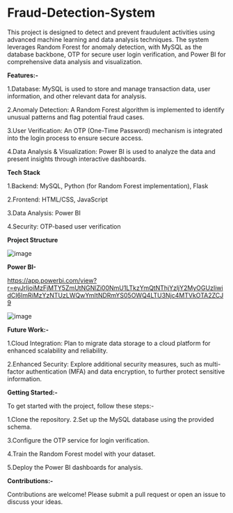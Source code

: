# Fraud-Detection-System
This project is designed to detect and prevent fraudulent activities using advanced machine learning and data analysis techniques. The system leverages Random Forest for anomaly detection, with MySQL as the database backbone, OTP for secure user login verification, and Power BI for comprehensive data analysis and visualization.

**Features:-**

1.Database: MySQL is used to store and manage transaction data, user information, and other relevant data for analysis.

2.Anomaly Detection: A Random Forest algorithm is implemented to identify unusual patterns and flag potential fraud cases.

3.User Verification: An OTP (One-Time Password) mechanism is integrated into the login process to ensure secure access.

4.Data Analysis & Visualization: Power BI is used to analyze the data and present insights through interactive dashboards.

**Tech Stack**

1.Backend: MySQL, Python (for Random Forest implementation), Flask

2.Frontend: HTML/CSS, JavaScript

3.Data Analysis: Power BI

4.Security: OTP-based user verification

**Project Structure**

![image](https://github.com/user-attachments/assets/c9562d34-768f-498a-95ab-e6f7c82a858e)

**Power BI-**

https://app.powerbi.com/view?r=eyJrIjoiMzFjMTY5ZmUtNGNlZi00NmU1LTkzYmQtNThjYzljY2MyOGUzIiwidCI6ImRiMzYzNTUzLWQwYmItNDRmYS05OWQ4LTU3Njc4MTVkOTA2ZCJ9

![image](https://github.com/user-attachments/assets/1127d4fd-a2bc-4467-9e62-3282fd3c89b7)


**Future Work:-**

1.Cloud Integration: Plan to migrate data storage to a cloud platform for enhanced scalability and reliability.

2.Enhanced Security: Explore additional security measures, such as multi-factor authentication (MFA) and data encryption, to further protect sensitive information.

**Getting Started:-**

To get started with the project, follow these steps:-

1.Clone the repository.
2.Set up the MySQL database using the provided schema.

3.Configure the OTP service for login verification.

4.Train the Random Forest model with your dataset.

5.Deploy the Power BI dashboards for analysis.


**Contributions:-**

Contributions are welcome! Please submit a pull request or open an issue to discuss your ideas.
